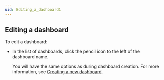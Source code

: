 ```yaml
---
uid: Editing_a_dashboard1
---
```


## Editing a dashboard

To edit a dashboard:

- In the list of dashboards, click the pencil icon to the left of the dashboard name.

    You will have the same options as during dashboard creation.     For more information, see [Creating a new dashboard](xref:Creating_a_new_dashboard).
